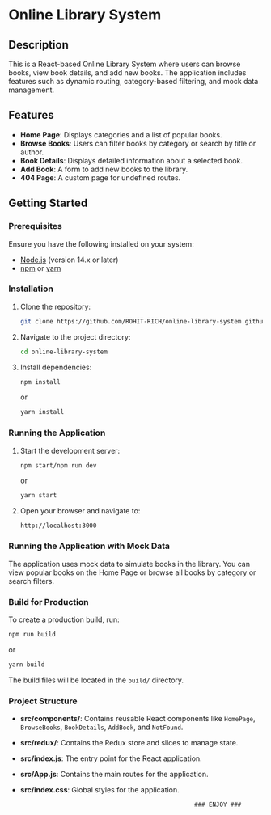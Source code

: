 # Online Library System

## Description
This is a React-based Online Library System where users can browse books, view book details, and add new books. The application includes features such as dynamic routing, category-based filtering, and mock data management.

## Features
- **Home Page**: Displays categories and a list of popular books.
- **Browse Books**: Users can filter books by category or search by title or author.
- **Book Details**: Displays detailed information about a selected book.
- **Add Book**: A form to add new books to the library.
- **404 Page**: A custom page for undefined routes.

## Getting Started

### Prerequisites
Ensure you have the following installed on your system:
- [Node.js](https://nodejs.org/) (version 14.x or later)
- [npm](https://www.npmjs.com/) or [yarn](https://yarnpkg.com/)

### Installation
1. Clone the repository:
   ```bash
   git clone https://github.com/ROHIT-RICH/online-library-system.github.io
   ```
2. Navigate to the project directory:
   ```bash
   cd online-library-system
   ```
3. Install dependencies:
   ```bash
   npm install
   ```
   or
   ```bash
   yarn install
   ```

### Running the Application
1. Start the development server:
   ```bash
   npm start/npm run dev
   ```
   or
   ```bash
   yarn start
   ```
2. Open your browser and navigate to:
   ```
   http://localhost:3000
   ```

### Running the Application with Mock Data
The application uses mock data to simulate books in the library. You can view popular books on the Home Page or browse all books by category or search filters.

### Build for Production
To create a production build, run:
```bash
npm run build
```
or
```bash
yarn build
```

The build files will be located in the `build/` directory.

### Project Structure
- **src/components/**: Contains reusable React components like `HomePage`, `BrowseBooks`, `BookDetails`, `AddBook`, and `NotFound`.
- **src/redux/**: Contains the Redux store and slices to manage state.
- **src/index.js**: The entry point for the React application.
- **src/App.js**: Contains the main routes for the application.
- **src/index.css**: Global styles for the application.


                                                      ### ENJOY ###
